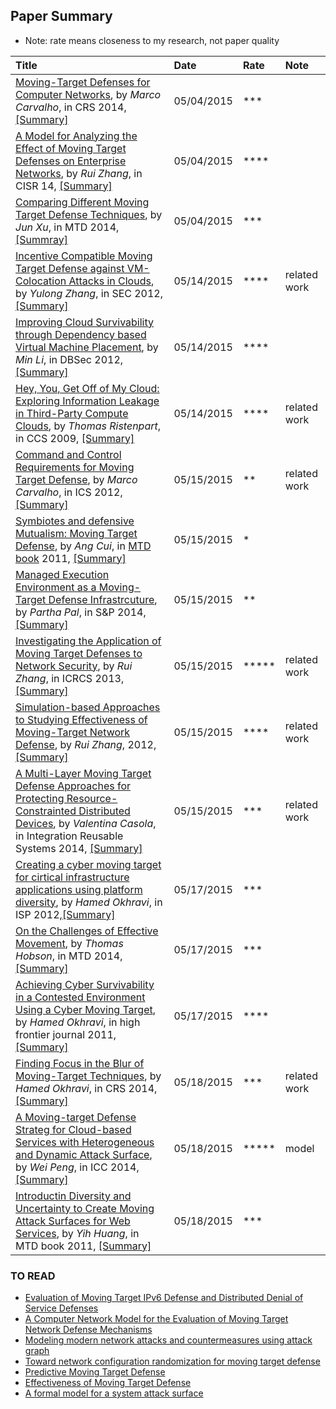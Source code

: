 ## Paper Summary

- Note: rate means closeness to my research, not paper quality

|Title| Date| Rate|Note|
|:----|:----|:----|:---|
|[Moving-Target Defenses for Computer Networks](http://ieeexplore.ieee.org/stamp/stamp.jsp?arnumber=6798537), by *Marco Carvalho*, in CRS 2014, [[Summary]](./file/marco14.md)| 05/04/2015| ***|
|[A Model for Analyzing the Effect of Moving Target Defenses on Enterprise Networks](http://dl.acm.org/citation.cfm?id=2602088), by *Rui Zhang*, in CISR 14, [[Summary]](./file/rui14-model.md)| 05/04/2015| ****|
|[Comparing Different Moving Target Defense Techniques](http://dl.acm.org/citation.cfm?id=2663486), by *Jun Xu*, in MTD 2014, [[Summray]](./file/jun14-compare-diff-tech.md)| 05/04/2015| ***|
|[Incentive Compatible Moving Target Defense against VM-Colocation Attacks in Clouds](http://link.springer.com/chapter/10.1007%2F978-3-642-30436-1_32#page-1), by *Yulong Zhang*, in SEC 2012, [[Summary]](./file/zhang12-incentive-mtd.md)|05/14/2015|**** |related work|
|[Improving Cloud Survivability through Dependency based Virtual Machine Placement](http://www.people.vcu.edu/~myu/s-lab/publications/Li2012.pdf), by *Min Li*, in DBSec 2012, [[Summary]](./file/li12-vm-placement.md)|05/14/2015|****| |
|[Hey, You, Get Off of My Cloud: Exploring Information Leakage in Third-Party Compute Clouds](http://dl.acm.org/citation.cfm?id=1653687), by *Thomas Ristenpart*, in CCS 2009, [[Summary]](./file/hyg.md)|05/14/2015|****|related work|
|[Command and Control Requirements for Moving Target Defense](http://ieeexplore.ieee.org/xpl/articleDetails.jsp?arnumber=6237462), by *Marco Carvalho*, in ICS 2012, [[Summary]](./file/marco12-c2-mtd.md)|05/15/2015|**|related work|
|[Symbiotes and defensive Mutualism: Moving Target Defense](http://link.springer.com/chapter/10.1007/978-1-4614-0977-9_5#page-1), by *Ang Cui*, in [MTD book](http://www.springer.com/us/book/9781461409762) 2011, [[Summary]](file/ang11-symbiotes.md)|05/15/2015|*| |
|[Managed Execution Environment as a Moving-Target Defense Infrastrcuture](http://ieeexplore.ieee.org/xpl/articleDetails.jsp?arnumber=6671568), by *Partha Pal*, in S&P 2014,[[Summary]](./file/partha14-environment-mtd.md)|05/15/2015|**| |
|[Investigating the Application of Moving Target Defenses to Network Security](http://ieeexplore.ieee.org/xpls/abs_all.jsp?arnumber=6623770&tag=1), by *Rui Zhang*, in ICRCS 2013, [[Summary]](file/rui13-mtd.md)|05/15/2015|*****| related work|
|[Simulation-based Approaches to Studying Effectiveness of Moving-Target Network Defense](http://people.cis.ksu.edu/~sdeloach/publications/Conference/MTD-MTR_Symposium_2012.pdf), by *Rui Zhang*, 2012, [[Summary]](./file/rui12-sim-mtd.md)|05/15/2015|****|related work|
|[A Multi-Layer Moving Target Defense Approaches for Protecting Resource-Constrainted Distributed Devices](http://download-v2.springer.com/static/pdf/465/chp%253A10.1007%252F978-3-319-04717-1_14.pdf?token2=exp=1431713670~acl=%2Fstatic%2Fpdf%2F465%2Fchp%25253A10.1007%25252F978-3-319-04717-1_14.pdf*~hmac=3dbdae1534b5c82fbbdeb0e3d99f4f2f9fd2372b5ad3092b3fc580e3c5da8c5b), by *Valentina Casola*, in Integration Reusable Systems 2014, [[Summary]](./file/vakentina12-multi-layer.md)|05/15/2015|***|related work|
|[Creating a cyber moving target for cirtical infrastructure applications using platform diversity](http://www.sciencedirect.com/science/article/pii/S1874548212000030), by *Hamed Okhravi*, in ISP 2012,[[Summary]](./file/hamed12-platform-diversity.md)|05/17/2015|***| |
|[On the Challenges of Effective Movement](http://dl.acm.org/citation.cfm?id=2663480), by *Thomas Hobson*, in MTD 2014, [[Summary]](./file/thomas14-effective-movement.md)|05/17/2015|*** | |
|[Achieving Cyber Survivability in a Contested Environment Using a Cyber Moving Target](https://www.ll.mit.edu/mission/cybersec/publications/publication-files/full_papers/2011_05_01_Okhravi_HighFrontier_FP.pdf), by *Hamed Okhravi*, in high frontier journal 2011, [[Summary]](file/hamed11-cyber-moving-target.md)|05/17/2015|**** | |
|[Finding Focus in the Blur of Moving-Target Techniques](http://ieeexplore.ieee.org/xpl/articleDetails.jsp?arnumber=6673500), by *Hamed Okhravi*, in CRS 2014, [[Summary]](./file/hamed14-find-focus.md)|05/18/2015|*** |related work|
|[A Moving-target Defense Strateg for Cloud-based Services with Heterogeneous and Dynamic Attack Surface](http://ieeexplore.ieee.org/xpl/login.jsp?tp=&arnumber=6883418), by *Wei Peng*, in ICC 2014, [[Summary]](./file/wei14-a-mtd-strategy.md)|05/18/2015 |***** |model |
|[Introductin Diversity and Uncertainty to Create Moving Attack Surfaces for Web Services](https://books.google.com/books?id=VERsnX772S0C&pg=PR15&lpg=PR15&dq=Introduction+Diversity+and+Uncertainty+to+Create+Moving+Attack+Surfaces+for+Web+Services&source=bl&ots=hMJZktVK3i&sig=P0HWn51GLYcTOKx1RSvuC1UDgS0&hl=en&sa=X&ei=DhBaVfadLY2VyQSRpYGQCQ&ved=0CB4Q6AEwAA#v=onepage&q=Introduction%20Diversity%20and%20Uncertainty%20to%20Create%20Moving%20Attack%20Surfaces%20for%20Web%20Services&f=false), by *Yih Huang*, in MTD book 2011, [[Summary]](./file/Huang11-diversity-and-uncertainty.md)|05/18/2015|***| |


### TO READ
- [Evaluation of Moving Target IPv6 Defense and Distributed Denial
of Service Defenses](http://vtechworks.lib.vt.edu/bitstream/handle/10919/24697/DiMarco_PL_T_2013.pdf?sequence=1&isAllowed=y)
- [A Computer Network Model for the Evaluation of
Moving Target Network Defense Mechanisms](http://scholarworks.rit.edu/cgi/viewcontent.cgi?article=9690&context=theses)
- [Modeling modern network attacks and countermeasures using attack graph](http://ieeexplore.ieee.org/xpl/login.jsp?tp=&arnumber=5380524)
- [Toward network configuration randomization for moving target defense](http://link.springer.com/chapter/10.1007%2F978-1-4614-0977-9_9)
- [Predictive Moving Target Defense](http://ieeexplore.ieee.org/xpl/login.jsp?tp=&arnumber=6378159)
- [Effectiveness of Moving Target Defense](http://link.springer.com/chapter/10.1007%2F978-1-4614-0977-9_2)
- [A formal model for a system attack surface](http://link.springer.com/chapter/10.1007%2F978-1-4614-0977-9_1)
